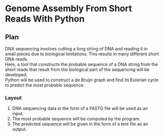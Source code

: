 # Genome Assembly From Short Reads With Python
## Plan
DNA sequencing involves cutting a long string of DNA and reading it in small pieces due to biological limitations. This results in many different short DNA reads.  
Here, a tool that constructs the probable sequence of a DNA string from the short reads that result from the biological part of the sequencing will be developed.  
Python will be used to construct a de Bruijn graph and find its Eulerian cycle to predict the most probable sequence.  
### Layout
1. DNA sequencing data in the form of a FASTQ file will be used as an input.  
2. The most probable sequence will be computed by the program.  
3. The predicted sequence will be given in the form of a text file as an output.  
